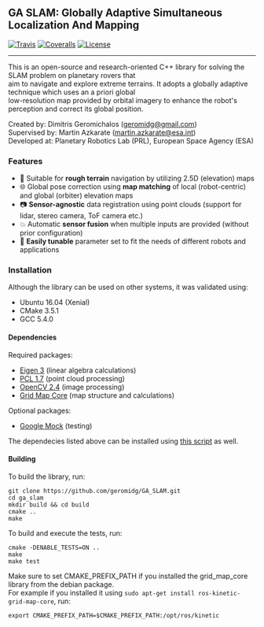 ## GA SLAM: Globally Adaptive Simultaneous Localization And Mapping

[![Travis](https://img.shields.io/travis/geromidg/GA_SLAM.svg?style=plastic)](https://travis-ci.org/geromidg/GA_SLAM)
[![Coveralls](https://img.shields.io/coveralls/github/geromidg/GA_SLAM.svg?style=plastic)](https://coveralls.io/r/geromidg/GA_SLAM)
[![License](https://img.shields.io/github/license/geromidg/GA_SLAM.svg?style=plastic)](https://github.com/geromidg/GA_SLAM/blob/master/LICENSE)

---------

This is an open-source and research-oriented C++ library for solving the SLAM problem on planetary rovers that<br>
aim to navigate and explore extreme terrains. It adopts a globally adaptive technique which uses an a priori global<br>
low-resolution map provided by orbital imagery to enhance the robot's perception and correct its global position.

Created by: Dimitris Geromichalos (geromidg@gmail.com)<br>
Supervised by: Martin Azkarate (martin.azkarate@esa.int)<br>
Developed at: Planetary Robotics Lab (PRL), European Space Agency (ESA)

### Features

* :sunrise_over_mountains: Suitable for **rough terrain** navigation by utilizing 2.5D (elevation) maps
* :globe_with_meridians: Global pose correction using **map matching** of local (robot-centric) and global (orbiter) elevation maps
* :camera: **Sensor-agnostic** data registration using point clouds (support for lidar, stereo camera, ToF camera etc.)
* :collision: Automatic **sensor fusion** when multiple inputs are provided (without prior configuration)
* :page_with_curl: **Easily tunable** parameter set to fit the needs of different robots and applications

### Installation

Although the library can be used on other systems, it was validated using:
* Ubuntu 16.04 (Xenial)
* CMake 3.5.1
* GCC 5.4.0

#### Dependencies

Required packages:
* [Eigen 3](http://eigen.tuxfamily.org) (linear algebra calculations)
* [PCL 1.7](http://pointclouds.org/) (point cloud processing)
* [OpenCV 2.4](https://opencv.org/) (image processing)
* [Grid Map Core](https://github.com/ethz-asl/grid_map) (map structure and calculations)

Optional packages:
* [Google Mock](https://github.com/google/googletest/tree/master/googlemock) (testing)

The dependecies listed above can be installed using [this script](https://github.com/geromidg/GA_SLAM/blob/master/scripts/install_dependencies.sh) as well.

#### Building

To build the library, run:

    git clone https://github.com/geromidg/GA_SLAM.git
    cd ga_slam
    mkdir build && cd build
    cmake ..
    make

To build and execute the tests, run:

    cmake -DENABLE_TESTS=ON ..
    make
    make test

Make sure to set CMAKE_PREFIX_PATH if you installed the grid_map_core library from the debian package.<br>
For example if you installed it using `sudo apt-get install ros-kinetic-grid-map-core`, run:

    export CMAKE_PREFIX_PATH=$CMAKE_PREFIX_PATH:/opt/ros/kinetic

